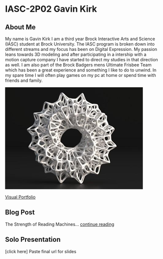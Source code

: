 # IASC-2P02  Gavin Kirk



## About Me

My name is Gavin Kirk I am a third year Brock Interactive Arts and Science (IASC) student at Brock University. The IASC program is broken down into different streams and my focus has been on Digital Expression. My passion leans towards 3D modeling and after participating in a intership with a motion capture company I have started to direct my studies in that direction as well. I am also part of the Brock Badgers mens Ultimate Frisbee Team which has been a great experience and something I like to do to unwind. In my spare time I will often play games on my pc at home or spend time with friends and family.

![](Images/3Dart.jpg)


[Visual Portfolio](https://gk14jj.wixsite.com/portfolio)

## Blog Post

The Strength of Reading Machines... [continue reading](blog.md)

## Solo Presentation

[click here] Paste final url for slides

